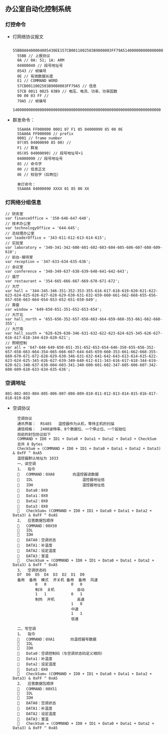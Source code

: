 
## 办公室自动化控制系统

### 灯控命令

* 灯网络协议报文

        55BB0A0400004005430EE157CB0011002503B9000003FF79A5140000000000000000000000000000000000000000000000000000000000000000
        55BB // 上报协议
        0A // 0A: 51; 1A: ARM
        04000040 // 段号地址号
        0543 // 帧编号
        0E // 有效数据长度
        E1 // COMMAND WORD
        57CB0011002503B9000003FF79A5 // 信息
        57CB 0011 0025 03B9 // 电压、电流、功率、功率因数
        00 00 03 FF //
        79A5 // 帧编号
        140000000000000000000000000000000000000000000000000000000000000000

* 群发命令：

        55AA0A FF000000 0001 07 F1 05 04000090 85 00 0E
        55AA0A FF000000 // prefix
        0001 // frame number
        07(05 04000090 85 00) //
        F1 // 群发
        05(05 04000090) // 段号地址号+1
        04000090 // 段号地址号
        85 // 命令字 
        00 // 信息正文
        0E // 校验字（后两位）
        
        单灯命令：
        55AA0A 04000090 XXXX 01 85 00 XX

### 灯网络分组信息

    // 财务室
    var financeOffice = '350-646-647-648';
    // 技术办公室
    var technologyOffice = '644-645';
    // 总经理办公室
    var leaderOffice = '343-611-612-613-614-615';
    // 实验室
    var laboratory = '340-341-342-600-601-602-603-604-605-606-607-608-609-610';
    // 前台-接待室
    var reception = '347-633-634-635-636';
    // 会议室
    var conference = '348-349-637-638-639-640-641-642-643';
    // 餐厅
    var restaurant = '354-665-666-667-669-670-671-672';
    // 大厅
    var hall = '344-345-346-351-352-353-355-616-617-618-619-620-621-622-623-624-625-626-627-628-629-630-631-632-659-660-661-662-668-655-656-657-658-663-664-654-653-652-651-650-649';
    // 靠窗
    var window = '649-650-651-351-652-653-654';
    // 大厅北
    var hall_north = '655-656-352-657-658-663-664-659-660-353-661-662-668-355';
    // 大厅南
    var hall_south = '628-629-630-346-631-632-622-623-624-625-345-626-627-616-617-618-344-619-620-621';
    // 照明控制
    var all = '647-648-649-650-651-351-652-653-654-646-350-655-656-352-657-658-663-664-354-665-666-667-644-645-659-660-353-661-662-668-355-669-670-671-672-628-629-630-346-631-632-641-642-643-613-614-615-622-623-624-625-345-626-627-639-349-640-612-611-343-616-617-618-344-619-620-621-348-637-638-604-603-341-340-600-601-602-347-605-606-607-342-608-609-610-633-634-635-636';
    
    
### 空调地址
    
    801-802-803-804-805-806-807-808-809-810-811-812-813-814-815-816-817-818-819-820
    
* 空调协议

        空调协议
        通讯界面：  RS485   温控器作为从机，等待主机的扫描
        通信规格：  2400波特率、8个数据位、一个停止位、一个起始位
        目前的封包协议如下
        COMMAND + ID0 + ID1 + Data0 + Data1 + Data2 + Data3 + CheckSum
        总共 8 Bytes
        CheckSum = (COMMAND + ID0 + ID1 + Data0 + Data1 + Data2 + Data3) & 0xFF ^ 0xA5
        温控器默认地址为 1033
        一、读空调
        1、	指令
        	COMMAND：0XA0        向温控器读数据
        	IDL                      温控器地址低
        	IDH                      温控器地址低
        	Data0：0X0
        	Data1：0X0
        	Data2：0X0
        	Data3：0X0
        	CheckSum= (COMMAND + ID0 + ID1 + Data0 + Data1 + Data2 + Data3) & 0xFF ^ 0xA5
        2、	应答数据包顺序
        	COMMAND：00X50
        	IDL
        	IDH
        	DATA0：空调状态
        	DATA1：补温度
        	DATA2：设定温度
        	DATA3：室温
        	CheckSum = (COMMAND + ID0 + ID1 + Data0 + Data1 + Data2 + Data3) & 0xFF ^ 0xA5
        3、	空调状态码
        D7	D6	D5	D4	D3	D2	D1	D0
        备用	备用	模式	开关机	备用	备用	风速
                0	0			0	0
                制冷	关机			自动
                1	1			0	1
                制热	开机			高速
                                1	0
                                中速
                                1	1
                                低速
        
        二、写空调
        1、	指令
        	COMMAND：0XA1       向温控器写数据
        	IDL
        	IDH
        	Data0：空调控制码（与空调状态码定义相同）
        	Data1：补温度
        	Data2：设定温度
        	Data3：0X0
        	CheckSum= (COMMAND + ID0 + ID1 + Data0 + Data1 + Data2 + Data3) & 0xFF ^ 0xA5
        2、	应答数据包顺序
        	COMMAND：00X51
        	IDL
        	IDH
        	DATA0：空调状态
        	DATA1：补温度
        	DATA2：设定温度
        	DATA3：室温
        	CheckSum = (COMMAND + ID0 + ID1 + Data0 + Data1 + Data2 + Data3) & 0xFF ^ 0xA5
